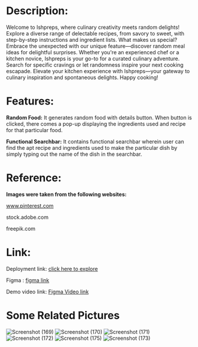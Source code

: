 # Description:

Welcome to Ishpreps, where culinary creativity meets random delights! Explore a diverse range of delectable recipes, from savory to sweet, with step-by-step instructions and ingredient lists. What makes us special? 
Embrace the unexpected with our unique feature—discover random meal ideas for delightful surprises. Whether you're an experienced chef or a kitchen novice, Ishpreps is your go-to for a curated culinary adventure. 
Search for specific cravings or let randomness inspire your next cooking escapade. Elevate your kitchen experience with Ishpreps—your gateway to culinary inspiration and spontaneous delights. Happy cooking!

# Features:

**Random Food:** It generates random food with details button. When button is clicked, there comes a pop-up displaying the ingredients used and recipe for that particular food.

**Functional Searchbar:** It contains functional searchbar wherein user can find the apt recipe and ingredients used to make the particular dish by simply typing out the name of the dish in the searchbar.

# Reference:
**Images were taken from the following websites:**

www.pinterest.com

stock.adobe.com

freepik.com

# Link:



Deployment link: [click here to explore]()

Figma : [figma link]()

Demo video link: [Figma Video link]()

# Some Related Pictures

![Screenshot (169)](https://github.com/iisshh17/IshPreps/assets/144683616/e3bc3839-2fce-40fb-a433-a6537ad75fe2)
![Screenshot (170)](https://github.com/iisshh17/IshPreps/assets/144683616/9cf4f222-5117-4de6-acd6-95ef43088b94)
![Screenshot (171)](https://github.com/iisshh17/IshPreps/assets/144683616/5fa8e40f-4298-42d4-b36e-e57036ff591d)
![Screenshot (172)](https://github.com/iisshh17/IshPreps/assets/144683616/f3182280-1f82-4847-a545-c25e8f525449)
![Screenshot (175)](https://github.com/iisshh17/IshPreps/assets/144683616/2f0c8f52-408e-483a-8861-954d14e6579c)
![Screenshot (173)](https://github.com/iisshh17/IshPreps/assets/144683616/a9b9d79d-335c-4d2f-b3ea-1bc9e0b2c310)




